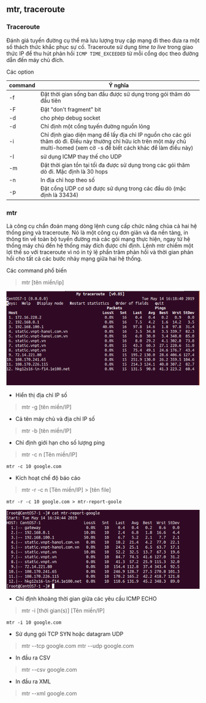 ## mtr, traceroute 

### Traceroute
Đánh giá tuyến đường cụ thể mà lưu lượng truy cập mạng đi theo đưa ra một số thách thức khắc phục sự cố. Traceroute sử dụng *time to live* trong giao thức IP để thu hút phản hồi `ICMP TIME_EXCEEDED` từ mỗi cổng dọc theo đường dẫn đến máy chủ đích.

Các option

|command|Ý nghĩa|
|-------|-------|
|-f|Đặt thời gian sống ban đầu được sử dụng trong gói thăm dò đầu tiên|
|-F|Đặt "don't fragment" bit|
|-d|cho phép debug socket|
|-d|Chỉ định một cổng tuyến đường nguồn lỏng|
|-i|Chỉ định giao diện mạng để lấy địa chỉ IP nguồn cho các gói thăm dò đi. Điều này thường chỉ hữu ích trên một máy chủ multi-homed (xem cờ -s để biết cách khác để làm điều này)|
|-I|sử dụng ICMP thay thế cho UDP|
|-m|Đặt thời gian tồn tại tối đa được sử dụng trong các gói thăm dò đi. Mặc định là 30 hops|
|-n|In địa chỉ hop theo số|
|-p|Đặt cổng UDP cơ sở được sử dụng trong các đầu dò (mặc định là 33434)|

### mtr
Là công cụ chẩn đoán mạng dòng lệnh cung cấp chức năng chủa cả hai hệ thống ping và traceroute. Nó là một công cụ đơn giản và đa nền tảng, in thông tin về toàn bộ tuyến đường mà các gói mạng thực hiện, ngay từ hệ thống máy chủ đến hệ thống máy đích được chỉ định. Lệnh mtr chiếm một lợi thế so với traceroute vì nó in tỷ lệ phần trăm phản hồi và thời gian phản hồi cho tất cả các bước nhảy mạng giữa hai hệ thống.

Các command phổ biến
>mtr [tên miền/ip]

![mtr](image/mtr.png)

* Hiển thị địa chỉ IP số
>mtr -g [tên miền/IP]

* Cả tên máy chủ và địa chỉ IP số

>mtr -b [tên miền/IP]

* Chỉ định giới hạn cho số lượng ping
>mtr -c n [Tên miền/IP]
```
mtr -c 10 google.com
```
* Kích hoạt chế độ báo cáo
>mtr -r -c n [Tên miền/IP] > [tên file]
```
mtr -r -c 10 google.com > mtr-report-goole
```

![report](image/report.png)

* Chỉ định khoảng thời gian giữa các yêu cầu ICMP ECHO
>mtr -i [thời gian(s)] [Tên miền/IP]
```
mtr -i 10 google.com
```
* Sử dụng gói TCP SYN hoặc datagram UDP
>mtr --tcp google.com
>mtr --udp google.com
* In đầu ra CSV
>mtr --csv google.com
* In đầu ra XML
>mtr --xml google.com